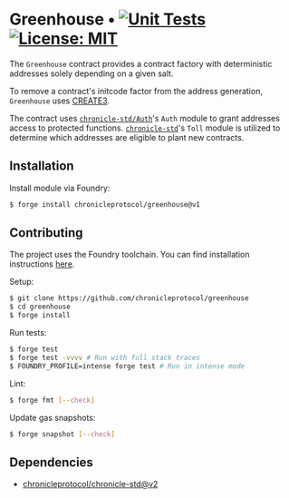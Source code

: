 # Greenhouse • [![Unit Tests](https://github.com/chronicleprotocol/greenhouse/actions/workflows/unit-tests.yml/badge.svg)](https://github.com/chronicleprotocol/greenhouse/actions/workflows/unit-tests.yml) [![License: MIT](https://img.shields.io/badge/License-MIT-yellow.svg)](https://opensource.org/licenses/MIT)

The `Greenhouse` contract provides a contract factory with deterministic addresses solely depending on a given salt.

To remove a contract's initcode factor from the address generation, `Greenhouse` uses [CREATE3](./src/libs/LibCREATE3.sol).

The contract uses [`chronicle-std/Auth`](https://github.com/chronicleprotocol/chronicle-std)'s `Auth` module to grant addresses access to protected functions. [`chronicle-std`](https://github.com/chronicleprotocol/chronicle-std)'s `Toll` module is utilized to determine which addresses are eligible to plant new contracts.

## Installation

Install module via Foundry:
```bash
$ forge install chronicleprotocol/greenhouse@v1
```

## Contributing

The project uses the Foundry toolchain. You can find installation instructions [here](https://getfoundry.sh/).

Setup:
```bash
$ git clone https://github.com/chronicleprotocol/greenhouse
$ cd greenhouse
$ forge install
```

Run tests:
```bash
$ forge test
$ forge test -vvvv # Run with full stack traces
$ FOUNDRY_PROFILE=intense forge test # Run in intense mode
```

Lint:
```bash
$ forge fmt [--check]
```

Update gas snapshots:
```bash
$ forge snapshot [--check]
```

## Dependencies

- [chronicleprotocol/chronicle-std@v2](https://github.com/chronicleprotocol/chronicle-std/tree/v2)
